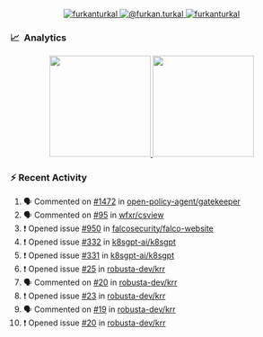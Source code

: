 <p align="center">
  <a href="https://linkedin.com/in/furkanturkal" target="blank">
    <img src="https://img.shields.io/badge/linkedin-%230077B5.svg?&style=for-the-badge&logo=linkedin&logoColor=white" alt="furkanturkal" />
  </a>
  <a href="https://medium.com/@furkan.turkal" target="blank">
    <img src="https://img.shields.io/badge/medium-%2312100E.svg?&style=for-the-badge&logo=medium&logoColor=white" alt="@furkan.turkal" />
  </a>
  <a href="https://twitter.com/furkanturkaI" target="blank">
    <img src="https://img.shields.io/badge/Twitter-1DA1F2?style=for-the-badge&logo=twitter&logoColor=white" alt="furkanturkaI" />
  </a>
</p>

### 📈 &nbsp;Analytics

<p align="center">
  <a href="https://coderstats.net/github/#Dentrax">
    <img height="180em" src="https://github-readme-stats-eight-theta.vercel.app/api?username=Dentrax&show_icons=true&theme=algolia&include_all_commits=true&count_private=true&line_height=26"/>
    <img height="180em" src="https://github-readme-stats-eight-theta.vercel.app/api/top-langs/?username=Dentrax&layout=compact&langs_count=8&theme=algolia&line_height=26"/>
  </a>
</p>

### :zap: Recent Activity

<!--START_SECTION:activity-->
1. 🗣 Commented on [#1472](https://github.com/open-policy-agent/gatekeeper/issues/1472) in [open-policy-agent/gatekeeper](https://github.com/open-policy-agent/gatekeeper)
2. 🗣 Commented on [#95](https://github.com/wfxr/csview/issues/95) in [wfxr/csview](https://github.com/wfxr/csview)
3. ❗️ Opened issue [#950](https://github.com/falcosecurity/falco-website/issues/950) in [falcosecurity/falco-website](https://github.com/falcosecurity/falco-website)
4. ❗️ Opened issue [#332](https://github.com/k8sgpt-ai/k8sgpt/issues/332) in [k8sgpt-ai/k8sgpt](https://github.com/k8sgpt-ai/k8sgpt)
5. ❗️ Opened issue [#331](https://github.com/k8sgpt-ai/k8sgpt/issues/331) in [k8sgpt-ai/k8sgpt](https://github.com/k8sgpt-ai/k8sgpt)
6. ❗️ Opened issue [#25](https://github.com/robusta-dev/krr/issues/25) in [robusta-dev/krr](https://github.com/robusta-dev/krr)
7. 🗣 Commented on [#20](https://github.com/robusta-dev/krr/issues/20) in [robusta-dev/krr](https://github.com/robusta-dev/krr)
8. ❗️ Opened issue [#23](https://github.com/robusta-dev/krr/issues/23) in [robusta-dev/krr](https://github.com/robusta-dev/krr)
9. 🗣 Commented on [#19](https://github.com/robusta-dev/krr/issues/19) in [robusta-dev/krr](https://github.com/robusta-dev/krr)
10. ❗️ Opened issue [#20](https://github.com/robusta-dev/krr/issues/20) in [robusta-dev/krr](https://github.com/robusta-dev/krr)
<!--END_SECTION:activity-->
